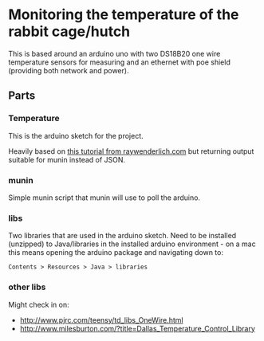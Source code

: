 # Monitoring the temperature of the rabbit cage/hutch

This is based around an arduino uno with two DS18B20 one wire temperature sensors for measuring and an
ethernet with poe shield (providing both network and power).

## Parts

### Temperature

This is the arduino sketch for the project.

Heavily based on [this tutorial from raywenderlich.com](http://www.raywenderlich.com/38841/arduino-tutorial-temperature-sensor)
but returning output suitable for munin instead of JSON.

### munin

Simple munin script that munin will use to poll the arduino.

### libs

Two libraries that are used in the arduino sketch. Need to be installed (unzipped) to Java/libraries in the
installed arduino environment - on a mac this means opening the arduino package and navigating down to:

    Contents > Resources > Java > libraries

### other libs

Might check in on:

* http://www.pjrc.com/teensy/td_libs_OneWire.html
* http://www.milesburton.com/?title=Dallas_Temperature_Control_Library